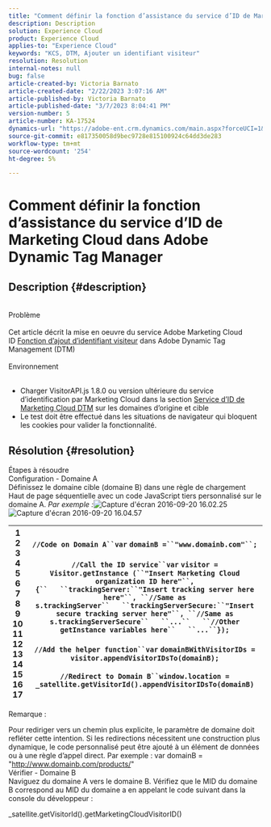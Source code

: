 ```yaml
---
title: "Comment définir la fonction d’assistance du service d’ID de Marketing Cloud dans Adobe Dynamic Tag Manager"
description: Description
solution: Experience Cloud
product: Experience Cloud
applies-to: "Experience Cloud"
keywords: "KCS, DTM, Ajouter un identifiant visiteur"
resolution: Resolution
internal-notes: null
bug: false
article-created-by: Victoria Barnato
article-created-date: "2/22/2023 3:07:16 AM"
article-published-by: Victoria Barnato
article-published-date: "3/7/2023 8:04:41 PM"
version-number: 5
article-number: KA-17524
dynamics-url: "https://adobe-ent.crm.dynamics.com/main.aspx?forceUCI=1&pagetype=entityrecord&etn=knowledgearticle&id=e1050101-5eb2-ed11-83fe-6045bd0067ea"
source-git-commit: e817350058d9bec9728e815100924c64dd3de283
workflow-type: tm+mt
source-wordcount: '254'
ht-degree: 5%

---
```


# Comment définir la fonction d’assistance du service d’ID de Marketing Cloud dans Adobe Dynamic Tag Manager

## Description {#description}

<br>Problème<br><br>
Cet article décrit la mise en oeuvre du service Adobe Marketing Cloud ID [Fonction d’ajout d’identifiant visiteur](https://experienceleague.adobe.com/docs/id-service/using/id-service-api/methods/appendvisitorid.html?lang=fr) dans Adobe Dynamic Tag Management (DTM)
<br><br>Environnement<br><br>
- Charger VisitorAPI.js 1.8.0 ou version ultérieure du service d’identification par Marketing Cloud dans la section [Service d’ID de Marketing Cloud DTM](https://experienceleague.adobe.com/docs/id-service/using/id-service-api/methods/getmcvid.html) sur les domaines d’origine et cible
- Le test doit être effectué dans les situations de navigateur qui bloquent les cookies pour valider la fonctionnalité.



## Résolution {#resolution}

Étapes à résoudre<br>Configuration - Domaine A<br>
Définissez le domaine cible (domaine B) dans une règle de chargement Haut de page séquentielle avec un code JavaScript tiers personnalisé sur le domaine A. *Par exemple :*![ Capture d&#39;écran 2016-09-20 16.02.25](https://helpx.adobe.com/content/dam/help/en/dtm/kb/how-to-set-marketing-cloud-id-service-helper-function-in-adobe-d/jcr%3acontent/main-pars/image/Screenshot%202016-09-20%2016.02.25.png "Capture d&#39;écran 2016-09-20 16.02.25")
![Capture d&#39;écran 2016-09-20 16.04.57](https://helpx.adobe.com/content/dam/help/en/dtm/kb/how-to-set-marketing-cloud-id-service-helper-function-in-adobe-d/jcr%3acontent/main-pars/image_1393293752/Screenshot%202016-09-20%2016.04.57.png "Capture d&#39;écran 2016-09-20 16.04.57")

| 1<br>2<br>3<br>4<br>5<br>6<br>7<br>8<br>9<br>10<br>11<br>12<br>13<br>14<br>15<br>16<br>17 | `//Code on Domain A``var` `domainB =``"www.domainb.com"``;`<br> <br>`//Call the ID service``var` `visitor = Visitor.getInstance (``"Insert Marketing Cloud organization ID here"``,{``   ``trackingServer:``"Insert tracking server here here"``, ``//Same as s.trackingServer``   ``trackingServerSecure:``"Insert secure tracking server here"``, ``//Same as s.trackingServerSecure``   ``...``   ``//Other getInstance variables here``   ``...``});`<br> <br>`//Add the helper function``var` `domainBWithVisitorIDs = visitor.appendVisitorIDsTo(domainB);`<br> <br>`//Redirect to Domain B``window.location = _satellite.getVisitorId().appendVisitorIDsTo(domainB)` |
| --- | --- |


Remarque :

Pour rediriger vers un chemin plus explicite, le paramètre de domaine doit refléter cette intention. Si les redirections nécessitent une construction plus dynamique, le code personnalisé peut être ajouté à un élément de données ou à une règle d’appel direct. Par exemple : var domainB = &quot;http://www.domainb.com/products/&quot;
<br>Vérifier - Domaine B<br>
Naviguez du domaine A vers le domaine B. Vérifiez que le MID du domaine B correspond au MID du domaine a en appelant le code suivant dans la console du développeur :

_satellite.getVisitorId().getMarketingCloudVisitorID()
